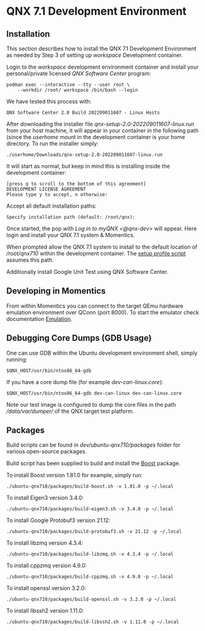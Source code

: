 # QNX 7.1 Development Environment

## Installation

This section describes how to install the QNX 7.1 Development Environment as
needed by Step 3 of setting up _workspace_ Development container.

Login to the _workspace_ development environment container and install your
personal/private licensed _QNX Software Center_ program:

    podman exec --interactive --tty --user root \
        --workdir /root/ workspace /bin/bash --login

We have tested this process with:

    QNX Software Center 2.0 Build 202209011607 - Linux Hosts

After downloading the installer file _qnx-setup-2.0-202209011607-linux.run_ from
your host machine, it will appear in your container in the following path (since
the _userhome_ mount in the development container is your home directory. To run
the installer simply:

    ./userhome/Downloads/qnx-setup-2.0-202209011607-linux.run

It will start as normal, but keep in mind this is installing inside the
development container:

    [press q to scroll to the bottom of this agreement]
    DEVELOPMENT LICENSE AGREEMENT
    Please type y to accept, n otherwise:

Accept all default installation paths:

    Specify installation path (default: /root/qnx):

Once started, the pop with _Log in to myQNX <@qnx-dev>_ will appear. Here login
and install your QNX 7.1 system & Momentics.

When prompted allow the QNX 7.1 system to install to the default location of
_/root/qnx710_ within the development container. The
[setup profile script](setup-profile.sh) assumes this path.

Additionally install Google Unit Test using QNX Software Center.

## Developing in Momentics

From within Momentics you can connect to the target QEmu hardware emulation
environment over QConn (port 8000). To start the emulator check documentation
[Emulation](../emulation/).

## Debugging Core Dumps (GDB Usage)

One can use GDB within the Ubuntu development environment shell, simply running:

    $QNX_HOST/usr/bin/ntox86_64-gdb

If you have a core dump file (for example _dev-can-linux.core_):

    $QNX_HOST/usr/bin/ntox86_64-gdb dev-can-linux dev-can-linux.core

Note our test image is configured to dump the core files in the path
_/data/var/dumper/_ of the QNX target test platform.

## Packages

Build scripts can be found in _dev/ubuntu-qnx710/packages_ folder for various
open-source packages.

Build script has been supplied to build and install the
[Boost](https://www.boost.org/) package.

To install Boost version 1.81.0 for example, simply run:

    ./ubuntu-qnx710/packages/build-boost.sh -v 1.81.0 -p ~/.local

To install Eigen3 version 3.4.0:

    ./ubuntu-qnx710/packages/build-eigen3.sh -v 3.4.0 -p ~/.local

To install Google Protobuf3 version 21.12:

    ./ubuntu-qnx710/packages/build-protobuf3.sh -v 21.12 -p ~/.local

To install libzmq version 4.3.4:

    ./ubuntu-qnx710/packages/build-libzmq.sh -v 4.3.4 -p ~/.local

To install cppzmq version 4.9.0:

    ./ubuntu-qnx710/packages/build-cppzmq.sh -v 4.9.0 -p ~/.local

To install openssl version 3.2.0:

    ./ubuntu-qnx710/packages/build-openssl.sh -v 3.2.0 -p ~/.local

To install libssh2 version 1.11.0:

    ./ubuntu-qnx710/packages/build-libssh2.sh -v 1.11.0 -p ~/.local

